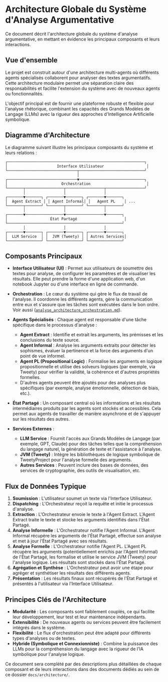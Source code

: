 # Architecture Globale du Système d'Analyse Argumentative

Ce document décrit l'architecture globale du système d'analyse argumentative, en mettant en évidence les principaux composants et leurs interactions.

## Vue d'ensemble

Le projet est construit autour d'une architecture multi-agents où différents agents spécialisés collaborent pour analyser des textes argumentatifs. Cette architecture modulaire permet une séparation claire des responsabilités et facilite l'extension du système avec de nouveaux agents ou fonctionnalités.

L'objectif principal est de fournir une plateforme robuste et flexible pour l'analyse rhétorique, combinant les capacités des Grands Modèles de Langage (LLMs) avec la rigueur des approches d'Intelligence Artificielle symbolique.

## Diagramme d'Architecture

Le diagramme suivant illustre les principaux composants du système et leurs relations :

```
┌─────────────────────────────────────────────────────────────┐
│                      Interface Utilisateur                   │
└───────────────────────────────┬─────────────────────────────┘
                                │
┌───────────────────────────────▼─────────────────────────────┐
│                        Orchestration                         │
└───────┬─────────────────┬─────────────────┬─────────────────┘
        │                 │                 │
┌───────▼───────┐ ┌───────▼───────┐ ┌───────▼───────┐
│  Agent Extract │ │ Agent Informal│ │   Agent PL    │ ...
└───────┬───────┘ └───────┬───────┘ └───────┬───────┘
        │                 │                 │
┌───────▼─────────────────▼─────────────────▼───────┐
│                   État Partagé                     │
└───────────────────────────────────────────────────┘
        │                 │                 │
┌───────▼───────┐ ┌───────▼───────┐ ┌───────▼───────┐
│  LLM Service  │ │  JVM (Tweety) │ │ Autres Services│
└───────────────┘ └───────────────┘ └───────────────┘
```

## Composants Principaux

- **Interface Utilisateur (UI)** : Permet aux utilisateurs de soumettre des textes pour analyse, de configurer les paramètres et de visualiser les résultats. Elle peut prendre la forme d'une application web, d'un notebook Jupyter ou d'une interface en ligne de commande.

- **Orchestration** : Le cœur du système qui gère le flux de travail de l'analyse. Il coordonne les différents agents, gère la communication entre eux et s'assure que les tâches sont exécutées dans le bon ordre. Voir aussi ([`analyse_architecture_orchestration.md`](./analyse_architecture_orchestration.md:0)).

- **Agents Spécialisés** : Chaque agent est responsable d'une tâche spécifique dans le processus d'analyse :
    - **Agent Extract** : Identifie et extrait les arguments, les prémisses et les conclusions du texte source.
    - **Agent Informal** : Analyse les arguments extraits pour détecter les sophismes, évaluer la pertinence et la force des arguments d'un point de vue informel.
    - **Agent PL (Propositional Logic)** : Formalise les arguments en logique propositionnelle et utilise des solveurs logiques (par exemple, via Tweety) pour vérifier la validité, la cohérence et d'autres propriétés formelles.
    - D'autres agents peuvent être ajoutés pour des analyses plus spécifiques (par exemple, analyse émotionnelle, détection de biais, etc.).

- **État Partagé** : Un composant central où les informations et les résultats intermédiaires produits par les agents sont stockés et accessibles. Cela permet aux agents de travailler de manière asynchrone et de s'appuyer sur les résultats des autres.

- **Services Externes** :
    - **LLM Service** : Fournit l'accès aux Grands Modèles de Langage (par exemple, GPT, Claude) pour des tâches telles que la compréhension du langage naturel, la génération de texte et l'assistance à l'analyse.
    - **JVM (Tweety)** : Intègre les bibliothèques de logique symbolique de TweetyProject pour l'analyse formelle des arguments.
    - **Autres Services** : Peuvent inclure des bases de données, des services de cryptographie, des outils de visualisation, etc.

## Flux de Données Typique

1.  **Soumission** : L'utilisateur soumet un texte via l'Interface Utilisateur.
2.  **Dispatching** : L'Orchestrateur reçoit la requête et initie le processus d'analyse.
3.  **Extraction** : L'Orchestrateur envoie le texte à l'Agent Extract. L'Agent Extract traite le texte et stocke les arguments identifiés dans l'État Partagé.
4.  **Analyse Informelle** : L'Orchestrateur notifie l'Agent Informal. L'Agent Informal récupère les arguments de l'État Partagé, effectue son analyse et met à jour l'État Partagé avec ses résultats.
5.  **Analyse Formelle** : L'Orchestrateur notifie l'Agent PL. L'Agent PL récupère les arguments (potentiellement enrichis par l'Agent Informal) de l'État Partagé, les formalise et utilise le service JVM (Tweety) pour l'analyse logique. Les résultats sont stockés dans l'État Partagé.
6.  **Agrégation et Synthèse** : L'Orchestrateur peut avoir une étape pour agréger et synthétiser les résultats des différents agents.
7.  **Présentation** : Les résultats finaux sont récupérés de l'État Partagé et présentés à l'utilisateur via l'Interface Utilisateur.

## Principes Clés de l'Architecture

- **Modularité** : Les composants sont faiblement couplés, ce qui facilite leur développement, leur test et leur maintenance indépendants.
- **Extensibilité** : De nouveaux agents ou services peuvent être facilement intégrés dans le système.
- **Flexibilité** : Le flux d'orchestration peut être adapté pour différents types d'analyses ou de textes.
- **Hybride (Symbolique et Connexionniste)** : Combine la puissance des LLMs pour la compréhension du langage avec la rigueur de l'IA symbolique pour l'analyse logique.

Ce document sera complété par des descriptions plus détaillées de chaque composant et de leurs interactions dans des documents dédiés au sein de ce dossier `docs/architecture/`.